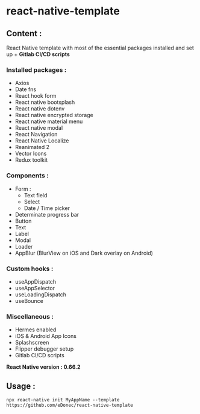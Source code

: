 # react-native-template

## Content :

React Native template with most of the essential packages installed and set up + **Gitlab CI/CD scripts**

### Installed packages :

- Axios
- Date fns
- React hook form
- React native bootsplash
- React native dotenv
- React native encrypted storage
- React native material menu
- React native modal
- React Navigation
- React Native Localize
- Reanimated 2
- Vector Icons
- Redux toolkit

### Components :

- Form :
  - Text field
  - Select
  - Date / Time picker
- Determinate progress bar
- Button
- Text
- Label
- Modal
- Loader
- AppBlur (BlurView on iOS and Dark overlay on Android)

### Custom hooks :

- useAppDispatch
- useAppSelector
- useLoadingDispatch
- useBounce

### Miscellaneous :

- Hermes enabled
- iOS & Android App Icons
- Splashscreen
- Flipper debugger setup
- Gitlab CI/CD scripts

**React Native version : 0.66.2**

## Usage :

`npx react-native init MyAppName --template https://github.com/eDonec/react-native-template`
